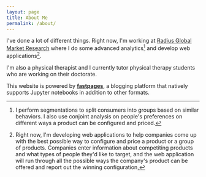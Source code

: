 ```yaml
---
layout: page
title: About Me
permalink: /about/
---
```

I've done a lot of different things. Right now, I'm working at [Radius Global Market Research](https://radius-global.com/) where I do some advanced analytics[^1] and develop web applications[^2].

I'm also a physical therapist and I currently tutor physical therapy students who are working on their doctorate.

[^1]:I perform segmentations to split consumers into groups based on similar behaviors. I also use conjoint analysis on people's preferences on different ways a product can be configured and priced.
[^2]:Right now, I'm developing web applications to help companies come up with the best possible way to configure and price a product or a group of products. Companies enter information about competiting products and what types of people they'd like to target, and the web application will run through all the possible ways the company's product can be offered and report out the winning configuration,

This website is powered by **[fastpages](https://github.com/fastai/fastpages)**, a blogging platform that natively supports Jupyter notebooks in addition to other formats.



